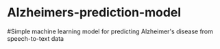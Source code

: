 # Alzheimers-prediction-model

#Simple machine learning model for predicting Alzheimer's disease from speech-to-text data
